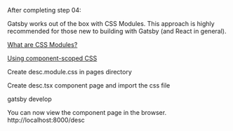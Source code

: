 After completing step 04:

Gatsby works out of the box with CSS Modules. This approach is highly recommended for those new to building with Gatsby (and React in general).

[What are CSS Modules?](https://css-tricks.com/css-modules-part-1-need/)

[Using component-scoped CSS](https://www.gatsbyjs.org/tutorial/part-two/#using-component-scoped-css)

Create desc.module.css in pages directory

Create desc.tsx component page and import the css file

gatsby develop

You can now view the component page in the browser.
⠀
  http://localhost:8000/desc
